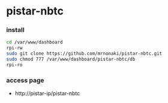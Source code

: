 # pistar-nbtc
### install
```sh
cd /var/www/dashboard
rpi-rw
sudo git clone https://github.com/mrnonaki/pistar-nbtc.git
sudo chmod 777 /var/www/dashboard/pistar-nbtc/db
rpi-ro
```
### access page
- http://pistar-ip/pistar-nbtc
